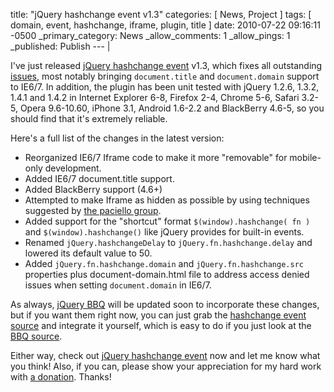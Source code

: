 title: "jQuery hashchange event v1.3"
categories: [ News, Project ]
tags: [ domain, event, hashchange, iframe, plugin, title ]
date: 2010-07-22 09:16:11 -0500
_primary_category: News
_allow_comments: 1
_allow_pings: 1
_published: Publish
--- |

I've just released [jQuery hashchange event][plugin] v1.3, which fixes all outstanding [issues](http://github.com/cowboy/jquery-hashchange/issues/closed), most notably bringing `document.title` and `document.domain` support to IE6/7. In addition, the plugin has been unit tested with jQuery 1.2.6, 1.3.2, 1.4.1 and 1.4.2 in Internet Explorer 6-8, Firefox 2-4, Chrome 5-6, Safari 3.2-5, Opera 9.6-10.60, iPhone 3.1, Android 1.6-2.2 and BlackBerry 4.6-5, so you should find that it's extremely reliable.

Here's a full list of the changes in the latest version:

* Reorganized IE6/7 Iframe code to make it more "removable" for mobile-only development.
* Added IE6/7 document.title support.
* Added BlackBerry support (4.6+)
* Attempted to make Iframe as hidden as possible by using techniques suggested by [the paciello group](http://www.paciellogroup.com/blog/?p=604).
* Added support for the "shortcut" format `$(window).hashchange( fn )` and `$(window).hashchange()` like jQuery provides for built-in events.
* Renamed `jQuery.hashchangeDelay` to `jQuery.fn.hashchange.delay` and lowered its default value to 50.
* Added `jQuery.fn.hashchange.domain` and `jQuery.fn.hashchange.src` properties plus document-domain.html file to address access denied issues when setting `document.domain` in IE6/7.

As always, [jQuery BBQ](http://benalman.com/projects/jquery-bbq-plugin/) will be updated soon to incorporate these changes, but if you want them right now, you can just grab the [hashchange event source](http://github.com/cowboy/jquery-hashchange/blob/v1.3/jquery.ba-hashchange.min.js) and integrate it yourself, which is easy to do if you just look at the [BBQ source](http://github.com/cowboy/jquery-bbq/blob/v1.2.1/jquery.ba-bbq.min.js).

Either way, check out [jQuery hashchange event][plugin] now and let me know what you think! Also, if you can, please show your appreciation for my hard work with [a donation](http://benalman.com/donate). Thanks!

  [plugin]: http://benalman.com/projects/jquery-hashchange-plugin/
